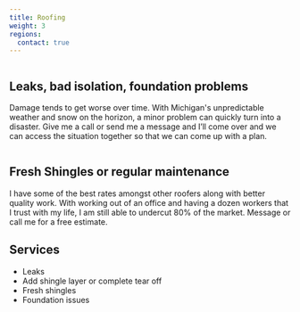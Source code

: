 ```yaml
---
title: Roofing
weight: 3
regions:
  contact: true
---
```


<center><img class="mediumImage bunkbed" src="{{ '/images/construction-photos/roofing-job-2.jpg' | relative_url }}" alt="" /></center>

## Leaks, bad isolation, foundation problems

Damage tends to get worse over time. With Michigan's unpredictable weather and snow on the horizon, a minor problem can quickly turn into a disaster. Give me a call or send me a message and I’ll come over and we can access the situation together so that we can come up with a plan.

<center><img class="mediumImage bunkbed" src="{{ '/images/construction-photos/completed-roof-job.jpg' | relative_url }}" alt="" /></center>

## Fresh Shingles or regular maintenance

I have some of the best rates amongst other roofers along with better quality work. With working out of an office and having a dozen workers that I trust with my life, I am still able to undercut 80% of the market. Message or call me for a free estimate.

## Services

- Leaks
- Add shingle layer or complete tear off
- Fresh shingles
- Foundation issues
